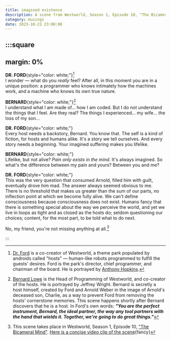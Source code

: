 ```yaml
---
title: imagined existence
description: A scene from Westworld, Season 1, Episode 10, "The Bicameral Mind".
category: musings
date: 2023-10-21 23:00:00
---
```


:::square
---
margin: 0%
---

**DR. FORD**{style="color: white;"}[^1]  
I wonder &mdash; what do you _really_ feel?
After all, in this moment you are in a unique position:
a programmer who knows intimately how the machines work,
and a machine who knows its own true nature.

**BERNARD**{style="color: white;"}[^2]  
I understand what I am made of... how I am coded.
But I do not understand the things that I feel.
Are they real? The things I experienced... my wife...
the loss of my son...

**DR. FORD**{style="color: white;"}  
Every host needs a backstory, Bernard. You know that.
The self is a kind of fiction, for hosts and humans alike.
It's a story we tell ourselves.
And every story needs a beginning.
Your imagined suffering makes you lifelike.

**BERNARD**{style="color: white;"}  
Lifelike, but not alive? _Pain only exists in the mind._
It's always imagined. So what's the difference between my pain and yours?
Between you and me?

**DR. FORD**{style="color: white;"}  
This was the very question that consumed Arnold, filled him with guilt,
eventually drove him mad. The answer always seemed obvious to me.
There is no threshold that makes us greater than the sum of our parts,
no inflection point at which we become fully alive.
We can't define consciousness because consciousness does not exist.
Humans fancy that there is something special about the way we perceive the world,
and yet we live in loops as tight and as closed as the hosts do;
seldom questioning our choices; content, for the most part,
to be told what to do next.

No, my friend, you're not missing anything at all.[^3]

:::

[^1]: [Dr. Ford][dr-ford] is a co-creator of Westworld,
  a theme park populated by androids called "hosts"
  &mdash; human-like robots programmed to fulfill the guests' desires.
  Ford is the park's director, chief programmer, and chairman of the board.
  He is portrayed by [Anthony Hopkins][anthony-hopkins].

[^2]: [Bernard Lowe][bernard] is the Head of Programming of Westworld,
  and co-creator of the hosts.
  He is portrayed by Jeffrey Wright.
  Bernard is secretly a host himself,
  created by Ford and Arnold Weber in the image of Arnold's deceased son,
  Charlie, as a way to prevent Ford from removing the hosts' cornerstone memories.
  This scene happens shortly after Bernard discovers that he is a host.
  In Ford's own words:
  **_"You are the perfect instrument, Bernard, the ideal partner,
    the way any tool partners with the hand that wields it.
    Together, we're going to do great things."_**

[^3]: This scene takes place in Westworld, Season 1, Episode 10, ["The Bicameral Mind"][bicameral-mind].
  [Here is a concise video clip of the scene](https://youtu.be/S94ETUiMZwQ?si=P-o4Gcil0xgKHVE9){fancy}

[dr-ford]:          https://westworld.fandom.com/wiki/Robert_Ford
[bernard]:          https://westworld.fandom.com/wiki/Bernard_Lowe
[anthony-hopkins]:  https://en.wikipedia.org/wiki/Anthony_Hopkins
[bicameral-mind]:   https://en.wikipedia.org/wiki/The_Bicameral_Mind
